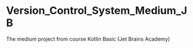 # Version_Control_System_Medium_JB
The medium project from course Kotlin Basic (Jet Brains Academy)
